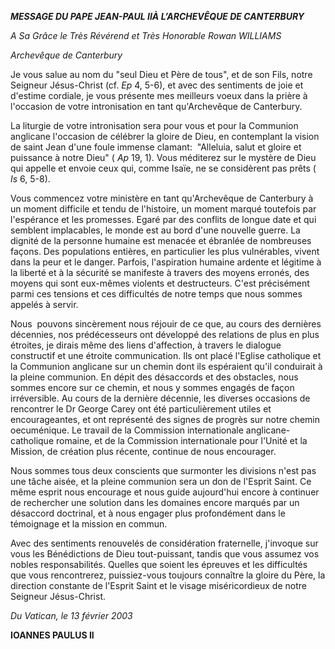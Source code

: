 ***MESSAGE DU PAPE JEAN-PAUL II******À L’ARCHEVÊQUE DE CANTERBURY***

*A Sa Grâce le Très Révérend et Très Honorable Rowan WILLIAMS*

*Archevêque de Canterbury*

Je vous salue au nom du "seul Dieu et Père de tous", et de son Fils, notre Seigneur Jésus-Christ (cf. *Ep* 4, 5-6), et avec des sentiments de joie et d'estime cordiale, je vous présente mes meilleurs voeux dans la prière à l'occasion de votre intronisation en tant qu'Archevêque de Canterbury.

La liturgie de votre intronisation sera pour vous et pour la Communion anglicane l'occasion de célébrer la gloire de Dieu, en contemplant la vision de saint Jean d'une foule immense clamant:  "Alleluia, salut et gloire et puissance à notre Dieu" ( *Ap* 19, 1). Vous méditerez sur le mystère de Dieu qui appelle et envoie ceux qui, comme Isaïe, ne se considèrent pas prêts ( *Is* 6, 5-8).

Vous commencez votre ministère en tant qu'Archevêque de Canterbury à un moment difficile et tendu de l'histoire, un moment marqué toutefois par l'espérance et les promesses. Egaré par des conflits de longue date et qui semblent implacables, le monde est au bord d'une nouvelle guerre. La dignité de la personne humaine est menacée et ébranlée de nombreuses façons. Des populations entières, en particulier les plus vulnérables, vivent dans la peur et le danger. Parfois, l'aspiration humaine ardente et légitime à la liberté et à la sécurité se manifeste à travers des moyens erronés, des moyens qui sont eux-mêmes violents et destructeurs. C'est précisément parmi ces tensions et ces difficultés de notre temps que nous sommes appelés à servir.

Nous  pouvons sincèrement nous réjouir de ce que, au cours des dernières décennies, nos prédécesseurs ont développé des relations de plus en plus étroites, je dirais même des liens d'affection, à travers le dialogue constructif et une étroite communication. Ils ont placé l'Eglise catholique et la Communion anglicane sur un chemin dont ils espéraient qu'il conduirait à la pleine communion. En dépit des désaccords et des obstacles, nous sommes encore sur ce chemin, et nous y sommes engagés de façon irréversible. Au cours de la dernière décennie, les diverses occasions de rencontrer le Dr George Carey ont été particulièrement utiles et encourageantes, et ont représenté des signes de progrès sur notre chemin oecuménique. Le travail de la Commission internationale anglicane-catholique romaine, et de la Commission internationale pour l'Unité et la Mission, de création plus récente, continue de nous encourager.

Nous sommes tous deux conscients que surmonter les divisions n'est pas une tâche aisée, et la pleine communion sera un don de l'Esprit Saint. Ce même esprit nous encourage et nous guide aujourd'hui encore à continuer de rechercher une solution dans les domaines encore marqués par un désaccord doctrinal, et à nous engager plus profondément dans le témoignage et la mission en commun.

Avec des sentiments renouvelés de considération fraternelle, j'invoque sur vous les Bénédictions de Dieu tout-puissant, tandis que vous assumez vos nobles responsabilités. Quelles que soient les épreuves et les difficultés que vous rencontrerez, puissiez-vous toujours connaître la gloire du Père, la direction constante de l'Esprit Saint et le visage miséricordieux de notre Seigneur Jésus-Christ.

*Du Vatican, le 13 février 2003*

**IOANNES PAULUS II**